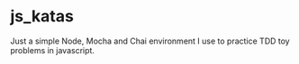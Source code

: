# js_katas

Just a simple Node, Mocha and Chai environment I use to practice TDD toy problems in javascript.

